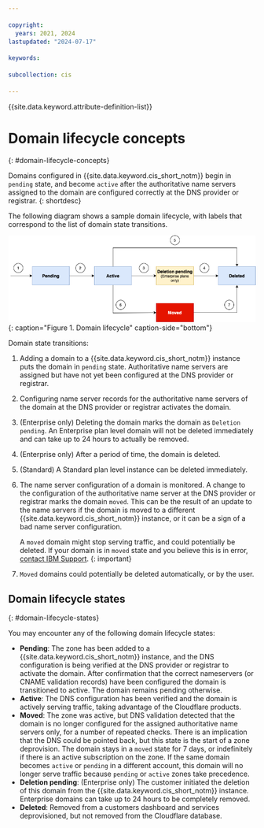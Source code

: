 ```yaml
---

copyright:
  years: 2021, 2024
lastupdated: "2024-07-17"

keywords:

subcollection: cis

---
```


{{site.data.keyword.attribute-definition-list}}

# Domain lifecycle concepts
{: #domain-lifecycle-concepts}

Domains configured in {{site.data.keyword.cis_short_notm}} begin in `pending` state, and become `active` after the authoritative name servers assigned to the domain are configured correctly at the DNS provider or registrar.
{: shortdesc}

The following diagram shows a sample domain lifecycle, with labels that correspond to the list of domain state transitions.

![Diagram of domain lifecycle](images/domain-lifecycle-lt.png "Diagram of domain lifecycle"){: caption="Figure 1. Domain lifecycle" caption-side="bottom"}

Domain state transitions:

1. Adding a domain to a {{site.data.keyword.cis_short_notm}} instance puts the domain in `pending` state. Authoritative name servers are assigned but have not yet been configured at the DNS provider or registrar.
1. Configuring name server records for the authoritative name servers of the domain at the DNS provider or registrar activates the domain.
1. (Enterprise only) Deleting the domain marks the domain as `Deletion pending`. An Enterprise plan level domain will not be deleted immediately and can take up to 24 hours to actually be removed.
1. (Enterprise only) After a period of time, the domain is deleted.
1. (Standard) A Standard plan level instance can be deleted immediately.
1. The name server configuration of a domain is monitored. A change to the configuration of the authoritative name server at the DNS provider or registrar marks the domain `moved`. This can be the result of an update to the name servers if the domain is moved to a different {{site.data.keyword.cis_short_notm}} instance, or it can be a sign of a bad name server configuration.

   A `moved` domain might stop serving traffic, and could potentially be deleted. If your domain is in `moved` state and you believe this is in error, [contact IBM Support](/docs/cis?topic=cis-gettinghelp).
   {: important}

1. `Moved` domains could potentially be deleted automatically, or by the user.

## Domain lifecycle states
{: #domain-lifecycle-states}

You may encounter any of the following domain lifecycle states:

- **Pending**: The zone has been added to a {{site.data.keyword.cis_short_notm}} instance, and the DNS configuration is being verified at the DNS provider or registrar to activate the domain. After confirmation that the correct nameservers (or CNAME validation records) have been configured the domain is transitioned to active. The domain remains pending otherwise.
- **Active**: The DNS configuration has been verified and the domain is actively serving traffic, taking advantage of the Cloudflare products. 
- **Moved**: The zone was active, but DNS validation detected that the domain is no longer configured for the assigned authoritative name servers only, for a number of repeated checks. There is an implication that the DNS could be pointed back, but this state is the start of a zone deprovision. The domain stays in a `moved` state for 7 days, or indefinitely if there is an active subscription on the zone. If the same domain becomes `active` or `pending` in a different account, this domain will no longer serve traffic because `pending` or `active` zones take precedence.
- **Deletion pending**: (Enterprise only) The customer initiated the deletion of this domain from the {{site.data.keyword.cis_short_notm}} instance. Enterprise domains can take up to 24 hours to be completely removed.
- **Deleted**: Removed from a customers dashboard and services deprovisioned, but not removed from the Cloudflare database.
